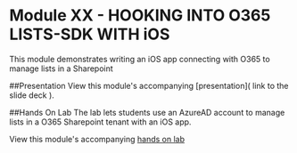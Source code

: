 Module XX - HOOKING INTO O365 LISTS-SDK WITH iOS
===============================================

This module demonstrates writing an iOS app connecting with O365 to manage lists in a Sharepoint

##Presentation
View this module's accompanying [presentation]( link to the slide deck ).

##Hands On Lab
The lab lets students use an AzureAD account to manage lists in a O365 Sharepoint tenant with an iOS app.

View this module's accompanying [hands on lab](hands-on-lab.md)
